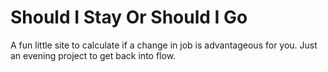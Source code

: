 # Should I Stay Or Should I Go

A fun little site to calculate if a change in job is advantageous for you.
Just an evening project to get back into flow.
